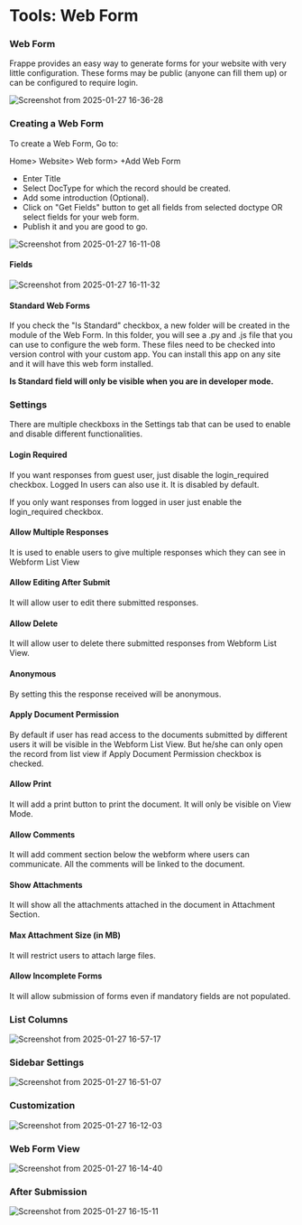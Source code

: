 # Tools: Web Form

### Web Form

Frappe provides an easy way to generate forms for your website with very little configuration. 
These forms may be public (anyone can fill them up) or can be configured to require login.

![Screenshot from 2025-01-27 16-36-28](https://github.com/user-attachments/assets/7c506441-0ac1-4d3a-b73e-a076d2f2120e)

### Creating a Web Form 

To create a Web Form, Go to:

Home> Website> Web form> +Add Web Form

* Enter Title
* Select DocType for which the record should be created.
* Add some introduction (Optional).
* Click on "Get Fields" button to get all fields from selected doctype OR select fields for your web form.
* Publish it and you are good to go.

![Screenshot from 2025-01-27 16-11-08](https://github.com/user-attachments/assets/61c7b49d-c08e-4344-b5d6-8b9deef5fbc8)

#### Fields

![Screenshot from 2025-01-27 16-11-32](https://github.com/user-attachments/assets/35f09ce1-dd7c-4cc2-b0f6-316a29b0fe82)

#### Standard Web Forms

If you check the "Is Standard" checkbox, a new folder will be created in the module of the Web Form. 
In this folder, you will see a .py and .js file that you can use to configure the web form. 
These files need to be checked into version control with your custom app. 
You can install this app on any site and it will have this web form installed.

**Is Standard field will only be visible when you are in developer mode.**

### Settings

There are multiple checkboxs in the Settings tab that can be used to enable and disable different functionalities.

#### Login Required

If you want responses from guest user, just disable the login_required checkbox. Logged In users can also use it. It is disabled by default.

If you only want responses from logged in user just enable the login_required checkbox.

#### Allow Multiple Responses

It is used to enable users to give multiple responses which they can see in Webform List View

#### Allow Editing After Submit 
It will allow user to edit there submitted responses.

#### Allow Delete 
It will allow user to delete there submitted responses from Webform List View.

#### Anonymous 
By setting this the response received will be anonymous.

#### Apply Document Permission 
By default if user has read access to the documents submitted by different users it will be visible in the Webform List View. But he/she can only open the record from list view if Apply Document Permission checkbox is checked.

#### Allow Print 
It will add a print button to print the document. It will only be visible on View Mode.

#### Allow Comments 
It will add comment section below the webform where users can communicate. All the comments will be linked to the document.

#### Show Attachments 
It will show all the attachments attached in the document in Attachment Section.

#### Max Attachment Size (in MB) 
It will restrict users to attach large files.

#### Allow Incomplete Forms 
It will allow submission of forms even if mandatory fields are not populated.

### List Columns

![Screenshot from 2025-01-27 16-57-17](https://github.com/user-attachments/assets/2fcfffdf-2614-4430-a007-3f6e95523e85)

### Sidebar Settings

![Screenshot from 2025-01-27 16-51-07](https://github.com/user-attachments/assets/5106ecf3-5b84-4167-b8e5-d26078e65d0b)

### Customization

![Screenshot from 2025-01-27 16-12-03](https://github.com/user-attachments/assets/876cb46b-a6af-4dee-b605-eca61033b89e)

### Web Form View
![Screenshot from 2025-01-27 16-14-40](https://github.com/user-attachments/assets/e0ff2dff-7ac1-4ff1-963d-892836f20b24)

### After Submission

![Screenshot from 2025-01-27 16-15-11](https://github.com/user-attachments/assets/56815301-d7ac-4506-a775-9714d7d8c3f3)

